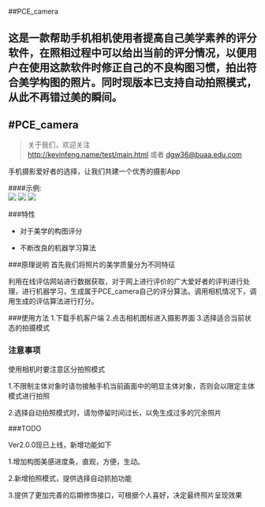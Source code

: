 ##PCE_camera

这是一款帮助手机相机使用者提高自己美学素养的评分软件，在照相过程中可以给出当前的评分情况，以便用户在使用这款软件时修正自己的不良构图习惯，拍出符合美学构图的照片。同时现版本已支持自动拍照模式，从此不再错过美的瞬间。
---
#PCE_camera
-------------

> 关于我们，欢迎关注  
  http://kevinfeng.name/test/main.html 或者 dgw36@buaa.edu.com

手机摄影爱好者的选择，让我们共建一个优秀的摄影App

####示例:  
![](https://github.com/dgw36/PCE_camera/raw/jifan/documents/项目图片1.jpg)
![](https://github.com/dgw36/PCE_camera/raw/jifan/documents/项目图片2.jpg)
![](https://github.com/dgw36/PCE_camera/raw/jifan/documents/项目图片3.jpg)

###特性
- 对于美学的构图评分

- 不断改良的机器学习算法

###原理说明
首先我们将照片的美学质量分为不同特征

利用在线评估网站进行数据获取，对于网上进行评价的广大爱好者的评判进行处理，进行机器学习，生成属于PCE_camera自己的评分算法。调用相机情况下，调用生成的评估算法进行打分。


###使用方法
1.下载手机客户端
2.点击相机图标进入摄影界面
3.选择适合当前状态的拍摄模式

### 注意事项
使用相机时要注意区分拍照模式

1.不限制主体对象时请勿接触手机当前画面中的明显主体对象，否则会以限定主体模式进行拍照

2.选择自动拍照模式时，请勿停留时间过长，以免生成过多的冗余照片

###TODO

Ver2.0.0现已上线，新增功能如下

1.增加构图美感进度条，直观，方便，生动。

2.新增拍照模式，提供选择自动抓拍功能

3.提供了更加完善的后期修饰接口，可根据个人喜好，决定最终照片呈现效果

